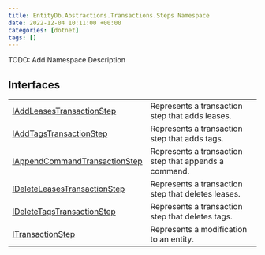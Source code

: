 ```yaml
---
title: EntityDb.Abstractions.Transactions.Steps Namespace
date: 2022-12-04 10:11:00 +00:00
categories: [dotnet]
tags: []
---
```



TODO: Add Namespace Description

## Interfaces
<table><tr><td><!--/posts/dotnet-entitydb-abstractions-transactions-steps-iaddleasestransactionstep--><a href='#'>IAddLeasesTransactionStep</a></td><td>
Represents a transaction step that adds leases.
</td></tr><tr><td><!--/posts/dotnet-entitydb-abstractions-transactions-steps-iaddtagstransactionstep--><a href='#'>IAddTagsTransactionStep</a></td><td>
Represents a transaction step that adds tags.
</td></tr><tr><td><!--/posts/dotnet-entitydb-abstractions-transactions-steps-iappendcommandtransactionstep--><a href='#'>IAppendCommandTransactionStep</a></td><td>
Represents a transaction step that appends a command.
</td></tr><tr><td><!--/posts/dotnet-entitydb-abstractions-transactions-steps-ideleteleasestransactionstep--><a href='#'>IDeleteLeasesTransactionStep</a></td><td>
Represents a transaction step that deletes leases.
</td></tr><tr><td><!--/posts/dotnet-entitydb-abstractions-transactions-steps-ideletetagstransactionstep--><a href='#'>IDeleteTagsTransactionStep</a></td><td>
Represents a transaction step that deletes tags.
</td></tr><tr><td><!--/posts/dotnet-entitydb-abstractions-transactions-steps-itransactionstep--><a href='#'>ITransactionStep</a></td><td>
Represents a modification to an entity.
</td></tr></table>
